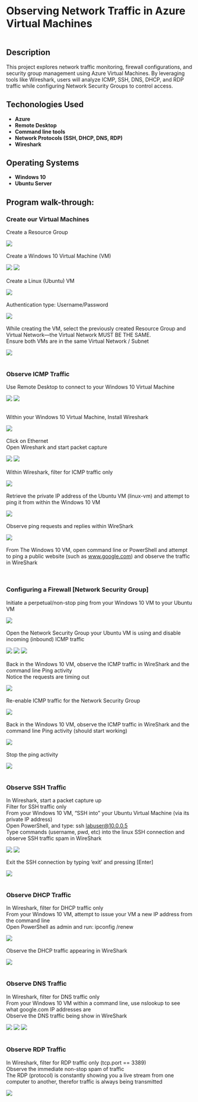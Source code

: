 <h1>Observing Network Traffic in Azure Virtual Machines</h1>

![]()

<h2>Description</h2>
This project explores network traffic monitoring, firewall configurations, and security group management using Azure Virtual Machines. By leveraging tools like Wireshark, users will analyze ICMP, SSH, DNS, DHCP, and RDP traffic while configuring Network Security Groups to control access.
<br />

<h2>Techonologies Used</h2>

- <b>Azure</b> 
- <b>Remote Desktop</b>
- <b>Command line tools</b>
- <b>Network Protocols (SSH, DHCP, DNS, RDP)</b>
- <b>Wireshark</b>

<h2>Operating Systems</h2>

- <b>Windows 10 </b> 
- <b>Ubuntu Server</b>

<h2>Program walk-through:</h2>

<h3>Create our Virtual Machines</h3>

Create a Resource Group <br/>
 
![](https://github.com/rbrianshutt/network_activities_azure_vm/blob/main/Networking/1.1.PNG)
<br />
<br />
Create a Windows 10 Virtual Machine (VM) <br/>

![](https://github.com/rbrianshutt/network_activities_azure_vm/blob/main/Networking/1.2a.PNG)
![](https://github.com/rbrianshutt/network_activities_azure_vm/blob/main/Networking/1.2b.PNG)
<br />
<br />
Create a Linux (Ubuntu) VM <br/>

![](https://github.com/rbrianshutt/network_activities_azure_vm/blob/main/Networking/1.3a.PNG)
<br />
<br />
Authentication type: Username/Password <br/>

![](https://github.com/rbrianshutt/network_activities_azure_vm/blob/main/Networking/1.3b.PNG)
<br />
<br />
While creating the VM, select the previously created Resource Group and Virtual Network—the Virtual Network MUST BE THE SAME.  <br/>
Ensure both VMs are in the same Virtual Network / Subnet <br/>


![](https://github.com/rbrianshutt/network_activities_azure_vm/blob/main/Networking/1.4.PNG)
<br />
<br />
<h3>Observe ICMP Traffic</h3>

Use Remote Desktop to connect to your Windows 10 Virtual Machine <br/>

![](https://github.com/rbrianshutt/network_activities_azure_vm/blob/main/Networking/2.7a.PNG)
![](https://github.com/rbrianshutt/network_activities_azure_vm/blob/main/Networking/2.7b.PNG)
<br />
<br />

Within your Windows 10 Virtual Machine, Install Wireshark <br/>

![](https://github.com/rbrianshutt/network_activities_azure_vm/blob/main/Networking/2.8.PNG)
<br />
<br />
Click on Ethernet<br/>
Open Wireshark and start packet capture <br/>

![](https://github.com/rbrianshutt/network_activities_azure_vm/blob/main/Networking/2.9.PNG)
![](https://github.com/rbrianshutt/network_activities_azure_vm/blob/main/Networking/2.9a.PNG)
<br />
<br />
Within Wireshark, filter for ICMP traffic only <br/>

![](https://github.com/rbrianshutt/network_activities_azure_vm/blob/main/Networking/2.10.PNG)
<br />
<br />
Retrieve the private IP address of the Ubuntu VM (linux-vm) and attempt to ping it from within the Windows 10 VM <br/>

![](https://github.com/rbrianshutt/network_activities_azure_vm/blob/main/Networking/2.11.PNG)
<br />
<br />
Observe ping requests and replies within WireShark  <br/>

![](https://github.com/rbrianshutt/network_activities_azure_vm/blob/main/Networking/2.11a.PNG)
<br />
<br />
From The Windows 10 VM, open command line or PowerShell and attempt to ping a public website (such as www.google.com) and observe the traffic in WireShark  <br/>

![]()
<br />
<br />
<h3>Configuring a Firewall [Network Security Group]</h3>

Initiate a perpetual/non-stop ping from your Windows 10 VM to your Ubuntu VM <br/>

![](https://github.com/rbrianshutt/network_activities_azure_vm/blob/main/Networking/3.13.PNG)
<br />
<br />
Open the Network Security Group your Ubuntu VM is using and disable incoming (inbound) ICMP traffic <br/>

![](https://github.com/rbrianshutt/network_activities_azure_vm/blob/main/Networking/3.13a.PNG)
![](https://github.com/rbrianshutt/network_activities_azure_vm/blob/main/Networking/3.13a1.PNG)
![](https://github.com/rbrianshutt/network_activities_azure_vm/blob/main/Networking/3.13a2.PNG)
<br />
<br />
Back in the Windows 10 VM, observe the ICMP traffic in WireShark and the command line Ping activity <br/>
Notice the requests are timing out<br/>

![](https://github.com/rbrianshutt/network_activities_azure_vm/blob/main/Networking/3.13b.PNG)
<br />
<br />
Re-enable ICMP traffic for the Network Security Group <br/>

![](https://github.com/rbrianshutt/network_activities_azure_vm/blob/main/Networking/3.13c.PNG)
<br />
<br />
Back in the Windows 10 VM, observe the ICMP traffic in WireShark and the command line Ping activity (should start working) <br/>

![](https://github.com/rbrianshutt/network_activities_azure_vm/blob/main/Networking/3.13d.PNG)
<br />
<br />
Stop the ping activity <br/>

![](https://github.com/rbrianshutt/network_activities_azure_vm/blob/main/Networking/3.13e.PNG)
<br />
<br />
<h3>Observe SSH Traffic</h3>

In Wireshark, start a packet capture up <br/>
Filter for SSH traffic only <br/>
From your Windows 10 VM, “SSH into” your Ubuntu Virtual Machine (via its private IP address) <br/>
Open PowerShell, and type: ssh labuser@10.0.0.5 <br/>
Type commands (username, pwd, etc) into the linux SSH connection and observe SSH traffic spam in WireShark <br/>


![](https://github.com/rbrianshutt/network_activities_azure_vm/blob/main/Networking/3.15.16.17.18.PNG)
![](https://github.com/rbrianshutt/network_activities_azure_vm/blob/main/Networking/3.18a.PNG)

Exit the SSH connection by typing ‘exit’ and pressing [Enter] <br/>

![](https://github.com/rbrianshutt/network_activities_azure_vm/blob/main/Networking/3.18b.PNG)
<br />
<br />

<h3>Observe DHCP Traffic</h3>

In Wireshark, filter for DHCP traffic only  <br/>
From your Windows 10 VM, attempt to issue your VM a new IP address from the command line <br/>
Open PowerShell as admin and run: ipconfig /renew <br/>


![](https://github.com/rbrianshutt/network_activities_azure_vm/blob/main/Networking/3.19.20a.PNG)
<br />
<br />
Observe the DHCP traffic appearing in WireShark  <br/>

![](https://github.com/rbrianshutt/network_activities_azure_vm/blob/main/Networking/3.20b.PNG)
<br />
<br />
<h3>Observe DNS Traffic</h3>

In Wireshark, filter for DNS traffic only <br/>
From your Windows 10 VM within a command line, use nslookup to see what google.com IP addresses are <br/>
Observe the DNS traffic being show in WireShark <br/>

![](https://github.com/rbrianshutt/network_activities_azure_vm/blob/main/Networking/3.21.22.PNG)
![](https://github.com/rbrianshutt/network_activities_azure_vm/blob/main/Networking/3.22.1.PNG)
![](https://github.com/rbrianshutt/network_activities_azure_vm/blob/main/Networking/3.22.2.PNG)
<br />
<br />
<h3>Observe RDP Traffic</h3>

In Wireshark, filter for RDP traffic only (tcp.port == 3389)  <br/>
Observe the immediate non-stop spam of traffic <br/>
The RDP (protocol) is constantly showing you a live stream from one computer to another, therefor traffic is always being transmitted  <br/>

![](https://github.com/rbrianshutt/network_activities_azure_vm/blob/main/Networking/3.23.24.PNG)
<br />
<br />



<!--
 ```diff
- text in red
+ text in green
! text in orange
# text in gray
@@ text in purple (and bold)@@
```
--!>
